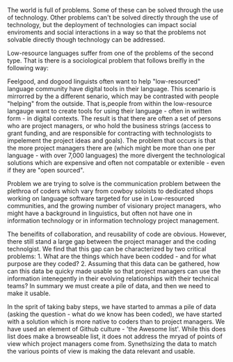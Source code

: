 The world is full of problems. Some of these can be solved through the use of technology. Other problems can't be solved directly through the use of technology, but the deployment of technologies can impact social enviroments and social interactions in a way so that the problems not solvable directly though technology can be addressed.

Low-resource languages suffer from one of the problems of the second type. That is there is a sociological problem that follows breifly in the following way:

Feelgood, and dogood linguists often want to help "low-resourced" language community have digital tools in their language. This scenario is mirrorred by the a different senario, which may be contrasted with people "helping" from the outside. That is,people from within the low-resource langauge want to create tools for using their language - often in written form - in digital contexts.
The result is that there are often a set of persons who are project managers, or who hold the business strings (access to grant funding, and are responsible for contracting with technologists to impelement the project ideas and goals).
The problem that occurs is that the more project managers there are (which might be more than one per language - with over 7,000 languages) the more divergent the technological solutions which are expensive and often not compatable or extenible - even if they are "open sourced".

Problem we are trying to solve is the communication problem between the plethroa of coders which vary from cowboy soloists to dedicated shops working on language software targeted for use in Low-resourced communities, and the growing number of visionary project managers, who might have a background in linguistics, but often not have one in information technology or in information technology project management.

The beneifits of collaboration, and reusability of code are obvious. However, there still stand a large gap between the project manager and the coding technolgist. We find that this gap can be characterized by two critical problems: 1. What are the things which have been codded - and for what purpose are they coded? 2. Assuming that this data can be gathered, how can this data be quicky made usable so that project managers can use the information intenegently in their evolving relationships with their technical teams? In summary we must create a pile of data, and then we need to make it usable.

In the sprit of taking baby steps, we have started to ammas a pile of data (asking the question - what do we know has been coded), we have started with a solution which is more native to coders than to project managers. We have used an element of Github culture - 'the Awesome list'. 
While this does list does make a browseable list, it does not address the mryad of points of view which project managers come from. Synethsizing the data to match the various points of view is making the data relevant and usable.
